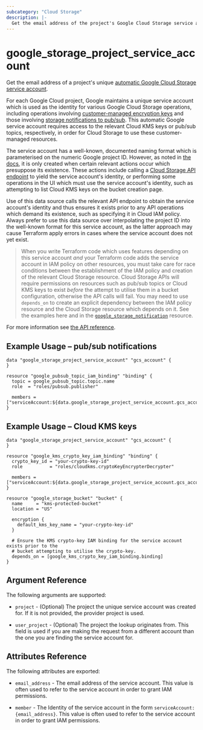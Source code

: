```yaml
---
subcategory: "Cloud Storage"
description: |-
  Get the email address of the project's Google Cloud Storage service account
---
```


# google_storage_project_service_account

Get the email address of a project's unique [automatic Google Cloud Storage service account](https://cloud.google.com/storage/docs/projects#service-accounts).

For each Google Cloud project, Google maintains a unique service account which
is used as the identity for various Google Cloud Storage operations, including
operations involving
[customer-managed encryption keys](https://cloud.google.com/storage/docs/encryption/customer-managed-keys)
and those involving
[storage notifications to pub/sub](https://cloud.google.com/storage/docs/gsutil/commands/notification).
This automatic Google service account requires access to the relevant Cloud KMS keys or pub/sub topics, respectively, in order for Cloud Storage to use
these customer-managed resources.

The service account has a well-known, documented naming format which is parameterised on the numeric Google project ID.
However, as noted in [the docs](https://cloud.google.com/storage/docs/projects#service-accounts), it is only created when certain relevant actions occur which
presuppose its existence.
These actions include calling a [Cloud Storage API endpoint](https://cloud.google.com/storage/docs/json_api/v1/projects/serviceAccount/get) to yield the
service account's identity, or performing some operations in the UI which must use the service account's identity, such as attempting to list Cloud KMS keys
on the bucket creation page.

Use of this data source calls the relevant API endpoint to obtain the service account's identity and thus ensures it exists prior to any API operations
which demand its existence, such as specifying it in Cloud IAM policy.
Always prefer to use this data source over interpolating the project ID into the well-known format for this service account, as the latter approach may cause
Terraform apply errors in cases where the service account does not yet exist.

>  When you write Terraform code which uses features depending on this service account *and* your Terraform code adds the service account in IAM policy on other resources,
   you must take care for race conditions between the establishment of the IAM policy and creation of the relevant Cloud Storage resource.
   Cloud Storage APIs will require permissions on resources such as pub/sub topics or Cloud KMS keys to exist *before* the attempt to utilise them in a
   bucket configuration, otherwise the API calls will fail.
   You may need to use `depends_on` to create an explicit dependency between the IAM policy resource and the Cloud Storage resource which depends on it.
   See the examples here and in the [`google_storage_notification`](/docs/providers/google/r/storage_notification.html) resource.

For more information see
[the API reference](https://cloud.google.com/storage/docs/json_api/v1/projects/serviceAccount).

## Example Usage – pub/sub notifications

```hcl
data "google_storage_project_service_account" "gcs_account" {
}

resource "google_pubsub_topic_iam_binding" "binding" {
  topic = google_pubsub_topic.topic.name
  role  = "roles/pubsub.publisher"

  members = ["serviceAccount:${data.google_storage_project_service_account.gcs_account.email_address}"]
}
```

## Example Usage – Cloud KMS keys

```hcl
data "google_storage_project_service_account" "gcs_account" {
}

resource "google_kms_crypto_key_iam_binding" "binding" {
  crypto_key_id = "your-crypto-key-id"
  role          = "roles/cloudkms.cryptoKeyEncrypterDecrypter"

  members = ["serviceAccount:${data.google_storage_project_service_account.gcs_account.email_address}"]
}

resource "google_storage_bucket" "bucket" {
  name     = "kms-protected-bucket"
  location = "US"

  encryption {
    default_kms_key_name = "your-crypto-key-id"
  }

  # Ensure the KMS crypto-key IAM binding for the service account exists prior to the
  # bucket attempting to utilise the crypto-key.
  depends_on = [google_kms_crypto_key_iam_binding.binding]
}
```

## Argument Reference

The following arguments are supported:

* `project` - (Optional) The project the unique service account was created for. If it is not provided, the provider project is used.

* `user_project` - (Optional) The project the lookup originates from. This field is used if you are making the request
from a different account than the one you are finding the service account for.

## Attributes Reference

The following attributes are exported:

* `email_address` - The email address of the service account. This value is often used to refer to the service account
in order to grant IAM permissions.

* `member` - The Identity of the service account in the form `serviceAccount:{email_address}`. This value is often used to refer to the service account in order to grant IAM permissions.
